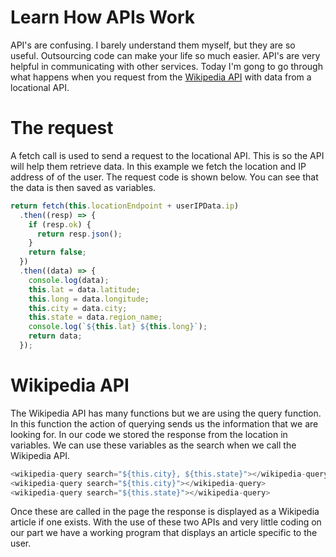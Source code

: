 # Learn How APIs Work

API's are confusing. I barely understand them myself, but they are so useful. Outsourcing code can make your life so much easier. API's are very helpful in communicating with other services. Today I'm gong to go through what happens when you request from the [Wikipedia API](https://en.wikipedia.org/w/api.php) with data from a locational API.

# The request

A fetch call is used to send a request to the locational API. This is so the API will help them retrieve data. In this example we fetch the location and IP address of of the user. The request code is shown below. You can see that the data is then saved as variables.

```javascript
return fetch(this.locationEndpoint + userIPData.ip)
  .then((resp) => {
    if (resp.ok) {
      return resp.json();
    }
    return false;
  })
  .then((data) => {
    console.log(data);
    this.lat = data.latitude;
    this.long = data.longitude;
    this.city = data.city;
    this.state = data.region_name;
    console.log(`${this.lat} ${this.long}`);
    return data;
  });
```

# Wikipedia API

The Wikipedia API has many functions but we are using the query function. In this function the action of querying sends us the information that we are looking for. In our code we stored the response from the location in variables. We can use these variables as the search when we call the Wikipedia API.

```javascript
<wikipedia-query search="${this.city}, ${this.state}"></wikipedia-query>
<wikipedia-query search="${this.city}"></wikipedia-query>
<wikipedia-query search="${this.state}"></wikipedia-query>
```

Once these are called in the page the response is displayed as a Wikipedia article if one exists. With the use of these two APIs and very little coding on our part we have a working program that displays an article specific to the user.
